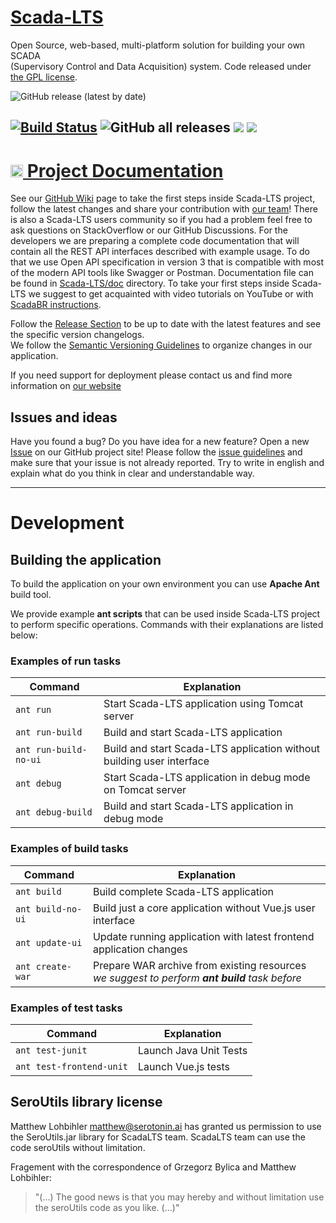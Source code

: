 # [Scada-LTS](http://scada-lts.org)

Open Source, web-based, multi-platform solution for building your own SCADA   
(Supervisory Control and Data Acquisition) system.
Code released under [the GPL license](https://github.com/SCADA-LTS/Scada-LTS/blob/develop/LICENSE).

![GitHub release (latest by date)](https://img.shields.io/github/v/release/SCADA-LTS/Scada-LTS)

[![Build Status](https://travis-ci.org/SCADA-LTS/Scada-LTS.svg?branch=develop)](https://travis-ci.org/SCADA-LTS/Scada-LTS)
![GitHub all releases](https://img.shields.io/github/downloads/SCADA-LTS/Scada-LTS/total)
[![](https://images.microbadger.com/badges/version/scadalts/scadalts.svg)](https://microbadger.com/images/scadalts/scadalts "Get your own version badge on microbadger.com")
[![](https://images.microbadger.com/badges/image/dockergb/scadalts-dev.svg)](https://microbadger.com/images/dockergb/scadalts-dev "Get your own image badge on microbadger.com")
---

<h1><a style="color:#222222;" href="https://github.com/SCADA-LTS/Scada-LTS/wiki"><img src=https://github.githubassets.com/images/modules/logos_page/GitHub-Logo.png height="20px" /> Project Documentation</a></h1> 

See our [GitHub Wiki](https://github.com/SCADA-LTS/Scada-LTS/wiki) page to take the first steps inside
Scada-LTS project, follow the latest changes and share your contribution with [our team](https://github.com/SCADA-LTS/Scada-LTS/wiki/The-Team)!
There is also a Scada-LTS users community so if you had a problem feel free to ask questions on StackOverflow or our GitHub Discussions.
For the developers we are preparing a complete code documentation that will contain all the REST API interfaces
described with example usage. To do that we use Open API specification in version 3 that is compatible with
most of the modern API tools like Swagger or Postman. Documentation file can be found in [Scada-LTS/doc](https://github.com/SCADA-LTS/Scada-LTS/tree/develop/doc/RESTAPI) directory.
To take your first steps inside Scada-LTS we suggest to get acquainted with video tutorials on YouTube or with [ScadaBR instructions](https://sourceforge.net/p/scadabr/wiki/Manual%20ScadaBR%20English%200%20Summary/).

Follow the [Release Section](https://github.com/SCADA-LTS/Scada-LTS/releases) to be up to date with the latest features and see the specific version changelogs.   
We follow the [Semantic Versioning Guidelines](http://semver.org/) to organize changes in our application.

If you need support for deployment please contact us and find more information on [our website](http://scada-lts.comhttp://scada-lts.com/#support)



## Issues and ideas
Have you found a bug? Do you have idea for a new feature? Open a new [Issue](https://github.com/SCADA-LTS/Scada-LTS/issues) on our GitHub project site!
Please follow the [issue guidelines](https://github.com/twbs/bootstrap/blob/master/CONTRIBUTING.md#using-the-issue-tracker)
and make sure that your issue is not already reported. Try to write in english and explain what do you think in clear and understandable way.


---

# Development

## Building the application
To build the application on your own environment you can use **Apache Ant** build tool.

We provide example **ant scripts** that can be used inside Scada-LTS project to perform specific operations.
Commands with their explanations are listed below:
### Examples of run tasks
| Command | Explanation |
| ---- | ---- |
| ```ant run``` | Start Scada-LTS application using Tomcat server |
| ```ant run-build``` | Build and start Scada-LTS application |
| ```ant run-build-no-ui``` | Build and start Scada-LTS application without building user interface |
| ```ant debug``` | Start Scada-LTS application in debug mode on Tomcat server |
| ```ant debug-build``` | Build and start Scada-LTS application in debug mode |

### Examples of build tasks
| Command | Explanation |
| ---- | ---- |
| ```ant build``` | Build complete Scada-LTS application |
| ```ant build-no-ui``` | Build just a core application  without Vue.js user interface |
| ```ant update-ui``` | Update running application with latest frontend application changes |
| ```ant create-war``` | Prepare WAR archive from existing resources<br/> _we suggest to perform **ant build** task before_ |

### Examples of test tasks
| Command | Explanation |
| ---- | ---- |
| ```ant test-junit``` | Launch Java Unit Tests |
| ```ant test-frontend-unit``` | Launch Vue.js tests |

## SeroUtils library license

Matthew Lohbihler <matthew@serotonin.ai> has granted us permission to use the SeroUtils.jar library for ScadaLTS team. ScadaLTS team can use the code seroUtils without limitation.

Fragement with the correspondence of Grzegorz Bylica and Matthew Lohbihler:
> "(...) The good news is that you may hereby and without limitation use the seroUtils code as you like. (...)"